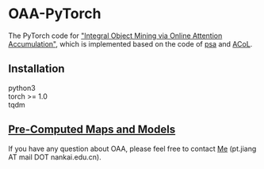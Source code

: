 # OAA-PyTorch
The PyTorch code for ["Integral Object Mining via Online Attention Accumulation"](http://openaccess.thecvf.com/content_ICCV_2019/papers/Jiang_Integral_Object_Mining_via_Online_Attention_Accumulation_ICCV_2019_paper.pdf), which is implemented based on the code of [psa](https://github.com/jiwoon-ahn/psa) and [ACoL](https://github.com/xiaomengyc/ACoL). 
## Installation
python3  
torch >= 1.0  
tqdm


## [Pre-Computed Maps and Models](https://drive.google.com/drive/folders/1mu_rYkZ8hCiM0X9tjq04R0K-gJ17RPRU?usp=sharing)

If you have any question about OAA, please feel free to contact [Me](https://pengtaojiang.github.io/) (pt.jiang AT mail DOT nankai.edu.cn). 

